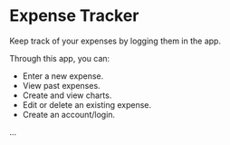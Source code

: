 # Expense Tracker

Keep track of your expenses by logging them in the app.

Through this app, you can:
- Enter a new expense.
- View past expenses.
- Create and view charts.
- Edit or delete an existing expense.
- Create an account/login.

...

